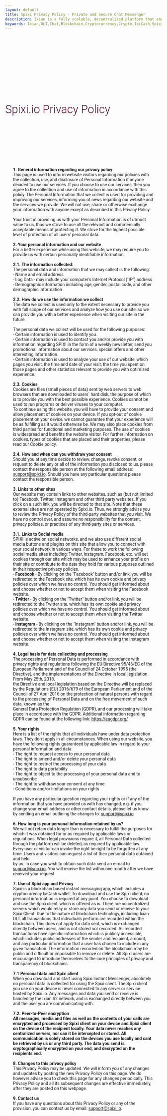 ```yaml
---
layout: default
title: Spixi Privacy Policy - Private and Secure Chat Messenger
description: Ixian is a fully scalable, decentralized platform that enables encrypted data streaming and high volume of micro-transactions.
keywords: Ixian,DLT,Chat,Blockchain,Cryptocurrency,Crypto,IxiCash,Spixi
---
```

<div class="bg-success d-flex align-items-center" style="padding-bottom: 0px;background-color: transparent!important;">
    <div class="container"></div>
    <div class="container"></div>
</div>
<div class="container">
    <h1 class="text-center" style="font-family: Roboto, sans-serif;font-size: 36px;font-weight: 300;padding-top: 180px;color: #540b2e;padding-bottom: 60px;">Spixi.io Privacy Policy</h1><div class="divider"></div>
    <p style="font-weight: normal;font-family: Roboto, sans-serif;padding-top: 80px;padding-bottom: 80px;margin-left: 5%;margin-right: 5%;">
        <strong>1. General information regarding our privacy policy</strong><br>
        This page is used to inform website visitors regarding our policies with the collection, use, and disclosure of Personal Information if
        anyone decided to use our services. If you choose to use our services, then you agree to the collection and use of information in accordance with this policy. The Personal Information that we collect is used for providing and improving
        our services, informing you of news regarding our website and the services we provide. We will not use, share or otherwise exchange your information with anyone except as described in this Privacy Policy.<br><br>
        Your trust in providing
        us with your Personal Information is of utmost value to us, thus we strive to use all the relevant and commercially acceptable means of protecting it. We strive for the highest possible level of protection of all users' personal
        data.<br><br>
        <strong>2. Your personal information and our website</strong><br>
        For a better experience while using this website, we may require you to provide us with certain personally identifiable information.
        <br><br>
        <strong>2.1. The information collected:</strong><br>
        The personal data and information that we may collect is the following:<br>
        - Name and email address <br>
        - Log Data - may include your computer's Internet Protocol ("IP") address<br>
        - Demographic information including age, gender, postal code, and other demographic information <br><br>
        <strong>2.2. How do we use the information we collect</strong><br>
        The data we collect
        is used only to the extent necessary to provide you with full scope of our services and analyze how you use our site, so we can provide you with a better experience when visiting our site in the future. <br><br>
        The personal data we collect will be used for the following purposes:<br>
        - Certain information is used to identify you.<br>
        - Certain information is used to contact you and/or provide you with information regarding SPIXI in the form of a weekly newsletter, send you promotional information about our services, special offers and other interesting information.<br>
        - Certain information is used to analyze your use of our website, which pages you visit, the time and date of your visit, the time you spent on those pages and other statistics relevant to provide you with optimized experience.<br><br>
        <strong>2.3. Cookies</strong><br>
        Cookies are files (small pieces of data) sent by web servers to web browsers
        that are downloaded to users` hard disk, the purpose of which is to provide you with the best possible experience. Cookies cannot be used to run programs or deliver viruses to your computer.<br>
        To continue using this website,
        you will have to provide your consent and allow placement of cookies on your device. If you opt-out of cookie placement on your device, we cannot guarantee that your experience will be as fulfilling as it would otherwise be. We may
        also place cookies from third parties for functional and marketing purposes. The use of cookies is widespread and benefits the website visitor. For further information on cookies, types of cookies that are placed and their properties,
        please read our Cookie policy.<br><br>
        <strong>2.4. How and when can you withdraw your consent</strong><br>
        Should you at any time decide to review, change, revoke consent, or request to delete any or all of the
        information you disclosed to us, please contact the responsible person at the following email address: <a href="mailto:support@spixi.io">support@spixi.io</a>. Should you have any particular questions please contact the responsible
        person.<br><br>
        <strong>3. Links to other sites</strong><br>
        Our website may contain links to other websites, such as (but not limited to) Facebook, Twitter, Instagram and other third party websites. If you click
        on a such link, you will be directed to that site. Note that these external sites are not operated by Spixi.io. Thus, we strongly advise you to review the Privacy Policy of the third-party websites that you visit. We have no control
        over, and assume no responsibility for the content, privacy policies, or practices of any third-party sites or services.<br><br>
        <strong>3.1. Links to Social media </strong><br>
        SPIXI is active on social networks, and
        we also use different social media buttons and plugins on this site that allow you to connect with your social network in various ways. For these to work the following social media sites including: Twitter, Instagram, Facebook, etc.
        will set cookies through our site which may be used to enhance your profile on their site or contribute to the data they hold for various purposes outlined in their respective privacy policies.<br>
        - <strong>Facebook</strong> - By clicking on the "Facebook" button and/or link, you will be redirected to the Facebook site, which has its own cookie and privacy policies over which we have no control. You should get informed about and choose whether or not to accept
        them when visiting the Facebook website.<br>
        - <strong>Twitter </strong>- By clicking on the "Twitter" button and/or link, you will be redirected to the Twitter site, which has its own cookie and privacy policies over which we
        have no control. You should get informed about and choose whether or not to accept them when visiting the Twitter website.<br>
        - <strong>Instagram </strong>- By clicking on the "Instagram" button and/or link, you will be redirected
        to the Instagram site, which has its own cookie and privacy policies over which we have no control. You should get informed about and choose whether or not to accept them when visiting the Instagram website.<br><br>
        <strong>4. Legal basis for data collecting and processing</strong><br>
        The
        processing of Personal Data is performed in accordance with privacy rights and regulations following the EU Directive 95/46/EC of the European Parliament and of the Council of 24 October 1995 (the Directive), and the implementations
        of the Directive in local legislation. From May 25th, 2018,<br>
        the Directive and local legislation based on the Directive will be replaced by the Regulations (EU) 2016/679 of the European Parliament and of the Council of 27 April 2016
        on the protection of natural persons with regard to the processing of Personal Data and on the free movement of such data, known as the<br>
        General Data Protection Regulation (GDPR), and our processing will take place in accordance
        with the GDPR. Additional information regarding GDPR can be found at the following link: <a href="https://eugdpr.org/">https://eugdpr.org/</a><br><br>
        <strong>5. Your rights</strong><br>
        Here is a list of the rights
        that all individuals have under data protection laws. They don't apply in all circumstances. When using our website, you have the following rights guaranteed by applicable law in regard to your personal information and data:<br>
        - The right to request access to your personal data<br>
        - The right to amend and/or delete your personal data<br>
        - The right to restrict the processing of your data<br>
        - The right to data portability<br>
        - The right to object to the processing of your personal data and to unsubscribe<br>
        - The right to withdraw your consent at any time<br>
        - Conditions and/or limitations on your rights<br><br>
        If you have any particular question regarding your rights
        or if any of the information that you have provided us with has changed, e.g. if you change your email address or other contact details, please let us know by sending an email outlining the changes to: <a href="mailto:support@spixi.io">support@spixi.io</a><br><br>
        <strong>6. How long is your personal information retained by us?</strong><br>
        We will not retain data longer than is necessary to fulfill the purposes for which it was obtained for or as required by applicable laws or regulations. When legal provisions require it, all Personal Data collected through the platform
        will be deleted, as required by applicable law.<br>
        Every user or visitor can invoke the right be right to be forgotten at any time. Users and visitors can request a list of their personal data obtained and held<br>by us. In case you
        wish to obtain such data send an e-mail to <a href="mailto:support@spixi.io">support@spixi.io</a>. You will receive the list within one month after we have received your request. <a id="section7"></a><br><br>
        <strong>7. Use of Spixi app and Privacy</strong><br>
        Spixi is a blockchain based instant messaging app, which includes a cryptocurrency IxiCash wallet. To download and use the Spixi client, no personal information is required at any point. You choose to download and use the Spixi client, which
        is offered as is. There are no centralized servers which would relay or store any data you send or receive to your Spixi Client. Due to the nature of blockchain technology, including Ixian DLT, all transactions that individuals
        perform are recorded within the blockchain. This does not apply for data sent, which is exchanged directly between users, and is not stored nor recorded. All recorded transactions have specific information which is publicly accessible,
        which includes public addresses of the sender and recipient, amount, and any particular information that a user has chosen to include in any given transaction. The information recorded on the blockchain may be public and difficult
        or impossible to remove or delete. All Spixi users are encouraged to introduce themselves to the core principles of privacy and transparency of blockchains.<br><br>
        <strong>7.1 Personal data and Spixi client</strong><br>
        When you download and start using Spixi Instant Messenger, absolutely no personal data is collected for using the Spixi client. The Spixi client you use on your device is never connected to any server or service hosted by Spixi.io. Any
        messages and data you send or receive is handled by the Ixian S2 network, and is exchanged directly between you and the user you are communicating with.<br><br>
        <strong>7.2. Peer-to-Peer encryption</strong><br>
        <strong>All messages, media and files as well as the contents of your calls are encrypted and processed by Spixi client on your device and Spixi client on the device of the recipient locally. Your data never reaches any centralized servers, nor can it be intercepted or stored. All communication is solely stored on the devices you use locally and cant be retrieved by us or any third party. The data you send is cryptographically encrypted on your end, and decrypted on the recipients end.</strong><br><br>
        <strong>8. Changes to this privacy policy</strong><br>
        This Privacy Policy may be updated. We will inform you of any changes and updates by posting the new Privacy Policy on this page. We do however advise you to check this page for any changes periodically. This Privacy Policy and all its
        subsequent changes are effective immediately, after they are posted on this webpage.<br><br>
        <strong>9. Contact us</strong><br>
        If you have any questions about this Privacy Policy or any of the provision, you can contact us by email: <a href="mailto:support@spixi.io">support@spixi.io</a>.<br><br>
    </p>
</div>
